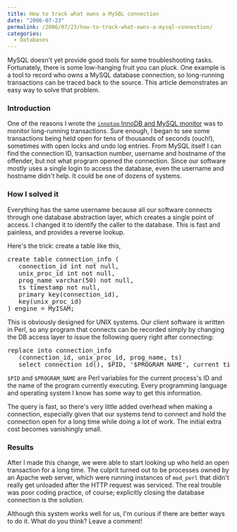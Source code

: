 ```yaml
---
title: How to track what owns a MySQL connection
date: "2006-07-23"
permalink: /2006/07/23/how-to-track-what-owns-a-mysql-connection/
categories:
  - Databases
---
```

MySQL doesn't yet provide good tools for some troubleshooting tasks. Fortunately, there is some low-hanging fruit you can pluck. One example is a tool to record who owns a MySQL database connection, so long-running transactions can be traced back to the source. This article demonstrates an easy way to solve that problem.

### Introduction

One of the reasons I wrote the [`innotop` InnoDB and MySQL monitor][1] was to monitor long-running transactions. Sure enough, I began to see some transactions being held open for tens of thousands of seconds (ouch!), sometimes with open locks and undo log entries. From MySQL itself I can find the connection ID, transaction number, username and hostname of the offender, but not what program opened the connection. Since our software mostly uses a single login to access the database, even the username and hostname didn't help. It could be one of dozens of systems.

### How I solved it

Everything has the same username because all our software connects through one database abstraction layer, which creates a single point of access. I changed it to identify the caller to the database. This is fast and painless, and provides a reverse lookup.

Here's the trick: create a table like this,

<pre>create table connection_info (
   connection_id int not null,
   unix_proc_id int not null,
   prog_name varchar(50) not null,
   ts timestamp not null,
   primary key(connection_id),
   key(unix_proc_id)
) engine = MyISAM;</pre>

This is obviously designed for UNIX systems. Our client software is written in Perl, so any program that connects can be recorded simply by changing the DB access layer to issue the following query right after connecting:

<pre>replace into connection_info
   (connection_id, unix_proc_id, prog_name, ts)
   select connection_id(), $PID, '$PROGRAM_NAME', current_timestamp</pre>

`$PID` and `$PROGRAM_NAME` are Perl variables for the current process's ID and the name of the program currently executing. Every programming language and operating system I know has some way to get this information.

The query is fast, so there's very little added overhead when making a connection, especially given that our systems tend to connect and hold the connection open for a long time while doing a lot of work. The initial extra cost becomes vanishingly small.

### Results

After I made this change, we were able to start looking up who held an open transaction for a long time. The culprit turned out to be processes owned by an Apache web server, which were running instances of `mod_perl` that didn't really get unloaded after the HTTP request was serviced. The real trouble was poor coding practice, of course; explicitly closing the database connection is the solution.

Although this system works well for us, I'm curious if there are better ways to do it. What do you think? Leave a comment!

 [1]: /innotop/
